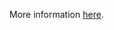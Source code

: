 More information [here](https://docs.prismacloud.io/en/enterprise-edition/policy-reference/google-cloud-policies/google-cloud-public-policies/ensure-gcp-dataproc-cluster-is-not-anonymously-or-publicly-accessible).
